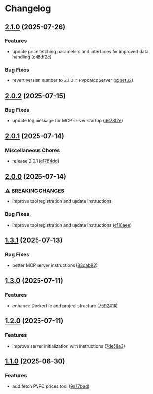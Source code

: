 # Changelog

## [2.1.0](https://github.com/rfdez/pvpc-mcp-server/compare/v2.0.2...v2.1.0) (2025-07-26)


### Features

* update price fetching parameters and interfaces for improved data handling ([c48df2c](https://github.com/rfdez/pvpc-mcp-server/commit/c48df2c1043cd0f3cafb29e38764b3e25317e14f))


### Bug Fixes

* revert version number to 2.1.0 in PvpcMcpServer ([a58ef32](https://github.com/rfdez/pvpc-mcp-server/commit/a58ef327e9ea489dd9d2e160656d7aba698956ee))

## [2.0.2](https://github.com/rfdez/pvpc-mcp-server/compare/v2.0.1...v2.0.2) (2025-07-15)


### Bug Fixes

* update log message for MCP server startup ([d67312e](https://github.com/rfdez/pvpc-mcp-server/commit/d67312e6db0093f37e2a99ddf40b089582956d10))

## [2.0.1](https://github.com/rfdez/pvpc-mcp-server/compare/v2.0.0...v2.0.1) (2025-07-14)


### Miscellaneous Chores

* release 2.0.1 ([e1784dd](https://github.com/rfdez/pvpc-mcp-server/commit/e1784ddf55fd977bc50bccf766f68c797395593c))

## [2.0.0](https://github.com/rfdez/pvpc-mcp-server/compare/v1.3.1...v2.0.0) (2025-07-14)


### ⚠ BREAKING CHANGES

* improve tool registration and update instructions

### Bug Fixes

* improve tool registration and update instructions ([df10aee](https://github.com/rfdez/pvpc-mcp-server/commit/df10aeeac5eb6e99f076d5031b8bdfa92350ce41))

## [1.3.1](https://github.com/rfdez/pvpc-mcp-server/compare/v1.3.0...v1.3.1) (2025-07-13)


### Bug Fixes

* better MCP server instructions ([83dab92](https://github.com/rfdez/pvpc-mcp-server/commit/83dab92739e96dbd11d95286e9993d0070e33437))

## [1.3.0](https://github.com/rfdez/pvpc-mcp-server/compare/v1.2.0...v1.3.0) (2025-07-11)


### Features

* enhance Dockerfile and project structure ([7592418](https://github.com/rfdez/pvpc-mcp-server/commit/75924189f5f0a654805f3fad788bea74e3a463ce))

## [1.2.0](https://github.com/rfdez/pvpc-mcp-server/compare/v1.1.0...v1.2.0) (2025-07-11)


### Features

* improve server initialization with instructions ([7de58a3](https://github.com/rfdez/pvpc-mcp-server/commit/7de58a3d2f9656853a844c26b12eae58dce2ec3f))

## [1.1.0](https://github.com/rfdez/pvpc-mcp-server/compare/v1.0.0...v1.1.0) (2025-06-30)


### Features

* add fetch PVPC prices tool ([9a77bad](https://github.com/rfdez/pvpc-mcp-server/commit/9a77badc8092849651d9e101053098b6cc983b86))
